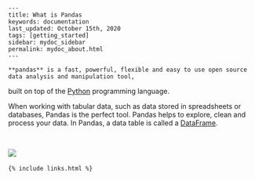 
    ---
    title: What is Pandas
    keywords: documentation
    last_updated: October 15th, 2020
    tags: [getting_started]
    sidebar: mydoc_sidebar
    permalink: mydoc_about.html
    ---

    **pandas** is a fast, powerful, flexible and easy to use open source data analysis and manipulation tool,  
built on top of the [Python](https://www.python.org/) programming language.

When working with tabular data, such as data stored in spreadsheets or databases, Pandas is the perfect tool. Pandas helps to explore, clean and process your data. In Pandas, a data table is called a [DataFrame](/docs/what-is-a-dataframe).

‍

![](https://uploads-ssl.webflow.com/5dff758010bfa7356f98e395/5e9d7377b27cf6dbd0a3c7c6_01_table_dataframe.svg)‍



    {% include links.html %}

    